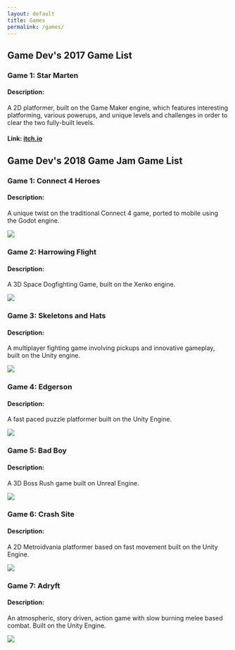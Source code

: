 ```yaml
---
layout: default
title: Games
permalink: /games/
---
```


<script src = "/js/imghover.js"></script>


## Game Dev's 2017 Game List

### Game 1: Star Marten

#### Description: 

A 2D platformer, built on the Game Maker engine, which features interesting platforming, various powerups, and unique levels and challenges in order to clear the two fully-built levels.

#### Link: [itch.io](https://mnchino.itch.io/star-marten)


## Game Dev's 2018 Game Jam Game List

### Game 1: Connect 4 Heroes

#### Description:

A unique twist on the traditional Connect 4 game, ported to mobile using the Godot engine.

<!--
<img title = "Click to Enlarge" src = "/gdcimgs/Connect4Heroes.png" onClick = "toggleImgSize('c4h')" data-setting='min' style = "width: 10%; height: 10%;" id = "c4h">
-->
<img src = "/gdcimgs/Connect4Heroes.png" class = "img" id = "c4h">

### Game 2: Harrowing Flight

#### Description:

A 3D Space Dogfighting Game, built on the Xenko engine.


<img src = "/gdcimgs/HarrowingFlight.png" class = "img" id = "hf">

### Game 3: Skeletons and Hats

#### Description: 

A multiplayer fighting game involving pickups and innovative gameplay, built on the Unity engine.


<img src = "/gdcimgs/SkeletonsAndHats.png" class = "img" id = "skh">


### Game 4: Edgerson

#### Description: 

A fast paced puzzle platformer built on the Unity Engine.


<img src = "/gdcimgs/Edgerson.png" class = "img" id = "edg">


### Game 5: Bad Boy

#### Description: 

A 3D Boss Rush game built on Unreal Engine. 


<img src = "/gdcimgs/BadBoySlime.jpg" class = "img" id = "BB">


### Game 6: Crash Site

#### Description: 

A 2D Metroidvania platformer based on fast movement built on the Unity Engine. 


<img src = "/gdcimgs/CrashSite.png" class = "img" id = "CS">


### Game 7: Adryft

#### Description: 

An atmospheric, story driven, action game with slow burning melee based combat. Built on the Unity Engine.

<img src = "/gdcimgs/Adryft.png" class = "img" id = "AD">
